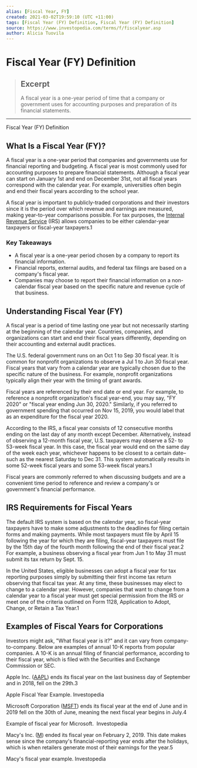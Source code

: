 ```yaml
---
alias: [Fiscal Year, FY]
created: 2021-03-02T19:59:10 (UTC +11:00)
tags: [Fiscal Year (FY) Definition, Fiscal Year (FY) Definition]
source: https://www.investopedia.com/terms/f/fiscalyear.asp
author: Alicia Tuovila
---
```


# Fiscal Year (FY) Definition

> ## Excerpt
> A fiscal year is a one-year period of time that a company or government uses for accounting purposes and preparation of its financial statements.

---

Fiscal Year (FY) Definition
## What Is a Fiscal Year (FY)?

A fiscal year is a one-year period that companies and governments use for financial reporting and budgeting. A fiscal year is most commonly used for accounting purposes to prepare financial statements. Although a fiscal year can start on January 1st and end on December 31st, not all fiscal years correspond with the calendar year. For example, universities often begin and end their fiscal years according to the school year.

A fiscal year is important to publicly-traded corporations and their investors since it is the period over which revenue and earnings are measured, making year-to-year comparisons possible. For tax purposes, the [Internal Revenue Service](https://www.investopedia.com/terms/i/irs.asp) (IRS) allows companies to be either calendar-year taxpayers or fiscal-year taxpayers.1

### Key Takeaways

-   A fiscal year is a one-year period chosen by a company to report its financial information.
-   Financial reports, external audits, and federal tax filings are based on a company's fiscal year.
-   Companies may choose to report their financial information on a non-calendar fiscal year based on the specific nature and revenue cycle of that business.

## Understanding Fiscal Year (FY)

A fiscal year is a period of time lasting one year but not necessarily starting at the beginning of the calendar year. Countries, companies, and organizations can start and end their fiscal years differently, depending on their accounting and external audit practices.

The U.S. federal government runs on an Oct 1 to Sep 30 fiscal year. It is common for nonprofit organizations to observe a Jul 1 to Jun 30 fiscal year. Fiscal years that vary from a calendar year are typically chosen due to the specific nature of the business. For example, nonprofit organizations typically align their year with the timing of grant awards.

Fiscal years are referenced by their end date or end year. For example, to reference a nonprofit organization's fiscal year-end, you may say, "FY 2020" or "fiscal year ending Jun 30, 2020." Similarly, if you referred to government spending that occurred on Nov 15, 2019, you would label that as an expenditure for the fiscal year 2020.

According to the IRS, a fiscal year consists of 12 consecutive months ending on the last day of any month except December. Alternatively, instead of observing a 12-month fiscal year, U.S. taxpayers may observe a 52- to 53-week fiscal year. In this case, the fiscal year would end on the same day of the week each year, whichever happens to be closest to a certain date–such as the nearest Saturday to Dec 31. This system automatically results in some 52-week fiscal years and some 53-week fiscal years.1

Fiscal years are commonly referred to when discussing budgets and are a convenient time period to reference and review a company's or government's financial performance.

## IRS Requirements for Fiscal Years

The default IRS system is based on the calendar year, so fiscal-year taxpayers have to make some adjustments to the deadlines for filing certain forms and making payments. While most taxpayers must file by April 15 following the year for which they are filing, fiscal-year taxpayers must file by the 15th day of the fourth month following the end of their fiscal year.2 For example, a business observing a fiscal year from Jun 1 to May 31 must submit its tax return by Sept. 15.

In the United States, eligible businesses can adopt a fiscal year for tax reporting purposes simply by submitting their first income tax return observing that fiscal tax year. At any time, these businesses may elect to change to a calendar year. However, companies that want to change from a calendar year to a fiscal year must get special permission from the IRS or meet one of the criteria outlined on Form 1128, Application to Adopt, Change, or Retain a Tax Year.1

## Examples of Fiscal Years for Corporations

Investors might ask, "What fiscal year is it?" and it can vary from company-to-company. Below are examples of annual 10-K reports from popular companies. A 10-K is an annual filing of financial performance, according to their fiscal year, which is filed with the Securities and Exchange Commission or SEC.

Apple Inc. ([AAPL](https://www.investopedia.com/markets/quote?tvwidgetsymbol=aapl)) ends its fiscal year on the last business day of September and in 2018, fell on the 29th.3

Apple Fiscal Year Example. Investopedia

Microsoft Corporation ([MSFT](https://www.investopedia.com/markets/quote?tvwidgetsymbol=MSFT)) ends its fiscal year at the end of June and in 2019 fell on the 30th of June, meaning the next fiscal year begins in July.4

Example of fiscal year for Microsoft.  Investopedia

Macy's Inc. ([M](https://www.investopedia.com/markets/quote?tvwidgetsymbol=M)) ended its fiscal year on February 2, 2019. This date makes sense since the company's financial-reporting year ends after the holidays, which is when retailers generate most of their earnings for the year.5

Macy's fiscal year example. Investopedia
